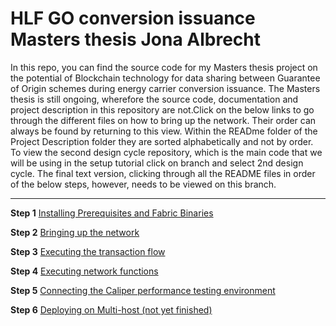 # HLF GO conversion issuance Masters thesis Jona Albrecht

In this repo, you can find the source code for my Masters thesis project on the potential of Blockchain technology for data sharing between Guarantee of Origin schemes during energy carrier conversion issuance. The Masters thesis is still ongoing, wherefore the source code, documentation and project description in this repository are not.Click on the below links to go through the different files on how to bring up the network. Their order can always be found by returning to this view. Within the READme folder of the Project Description folder they are sorted alphabetically and not by order. To view the second design cycle repository, which is the main code that we will be using in the setup tutorial click on branch and select 2nd design cycle. The final text version, clicking through all the README files in order of the below steps, however, needs to be viewed on this branch. 

---

**Step 1**
[Installing Prerequisites and Fabric Binaries](Project-Description/README-files/Installing-Prerequisites.md)

**Step 2**
[Bringing up the network](Project-Description/README-files/Bringing-up-the-network.md)

**Step 3**
[Executing the transaction flow](Project-Description/README-files/Deploying-and-commiting-the-Chaincode.md)

**Step 4**
[Executing network functions](Project-Description/README-files/Executing-network-functions.md)

**Step 5**
[Connecting the Caliper performance testing environment](Project-Description/README-files/Connect-Caliper.md)

**Step 6**
[Deploying on Multi-host (not yet finished)](Project-Description/README-files/Step5.md)



